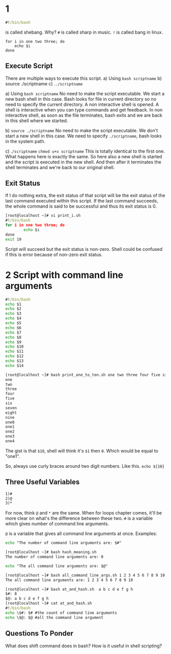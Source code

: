 # 1 
```cmd
#!/bin/bash
```
is called shebang.
Why?
`#` is called sharp in music.
`!` is called bang in linux.

```
for i in one two three; do
	echo $i
done
```

## Execute Script
There are multiple ways to execute this script.
a) Using `bash scriptname`
b) source ./scriptname
c) .`./scriptname`

a) Using `bash scriptname`
No need to make the script executable.
We start a new bash shell in this case.
Bash looks for file in current directory so no need to specify the current directory.
A non interactive shell is opened. A shell is interactive when you can type commands and get feedback. In non interactive shell, as soon as the file terminates, bash exits and we are back in this shell where we started.

b) `source ./scriptname`
No need to make the script executable.
We don't start a new shell in this case.
We need to specify `./scriptname`, bash looks in the system path.

c) .`/scriptname`
`chmod u+x scriptname`
This is totally identical to the first one. What happens here is exactly the same. So here also a new shell is started and the script is executed in the new shell. And then after it terminates the shell terminates and we're back to our original shell.

## Exit Status
If I do nothing extra, the exit status of that script will be the exit status of the last command executed within this script. If the last command succeeds, the whole command is said to be successful and thus its exit status is 0.

```cmd
[root@localhost ~]# vi print_i.sh
#!/bin/bash
for i in one two three; do
        echo $i
done
exit 19
```

Script will succeed but the exit status is non-zero. Shell could be confused if this is error because of non-zero exit status.

# 2 Script with command line arguments
```cmd
#!/bin/bash
echo $1
echo $2
echo $3
echo $4
echo $5
echo $6
echo $7
echo $8
echo $9
echo $10
echo $11
echo $12
echo $13
echo $14
```

```cmd
[root@localhost ~]# bash print_one_to_ten.sh one two three four five six seven eight nine ten eleven
one
two
three
four
five
six
seven
eight
nine
one0
one1
one2
one3
one4
```
The gist is that `$10`, shell will think it's `$1` then `0`.
Which would be equal to "one1".

So, always use curly braces around two digit numbers.
Like this.
`echo ${10}`

## Three Useful Variables
```cmd
1)#
2)@
3)*
```
For now, think  `@` and `*` are the same. When for loops chapter comes, it'll be more clear on what's the difference between these two.
`#` is a variable which gives number of command line arguments.

`@` is a variable that gives all command line arguments at once.
Examples:


```cmd
echo "The number of command line arguments are: $#"

[root@localhost ~]# bash hash_meaning.sh
The number of command line arguments are: 0
```

```cmd
echo "The all command line arguments are: $@"

[root@localhost ~]# bash all_command_line_args.sh 1 2 3 4 5 6 7 8 9 10
The all command line arguments are: 1 2 3 4 5 6 7 8 9 10
```

```cmd
[root@localhost ~]# bash at_and_hash.sh  a b c d e f g h
$#: 8
$@: a b c d e f g h
[root@localhost ~]# cat at_and_hash.sh
#!/bin/bash
echo \$#: $# #the count of command line arguments
echo \$@: $@ #all the command line argument

```

## Questions To Ponder
What does shift command does in bash?
How is it useful in shell scripting?